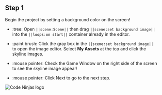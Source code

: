 
## Step 1
Begin the project by setting a background color on the screen!

- :tree: Open ``||scene:Scene||`` then drag ``||scene:set background image||`` into the ``||loops:on start||`` container already in the editor. 

- :paint brush: Click the gray box in the ``||scene:set background image||`` to open the image editor. Select **My Assets** at the top and click the skyline images.

- :mouse pointer: Check the Game Window on the right side of the screen to see the skyline image appear! 

- :mouse pointer: Click Next to go to the next step.

![Code Ninjas logo](https://github.com/Code-Ninjas-Home-Office/game-building-session-tutorials/blob/master/images/Code_Ninjas_Color_Horizontal_small.jpg?raw=true, "Code Ninjas logo")
